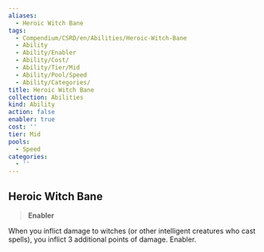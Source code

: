 ```yaml
---
aliases:
  - Heroic Witch Bane
tags:
  - Compendium/CSRD/en/Abilities/Heroic-Witch-Bane
  - Ability
  - Ability/Enabler
  - Ability/Cost/
  - Ability/Tier/Mid
  - Ability/Pool/Speed
  - Ability/Categories/
title: Heroic Witch Bane
collection: Abilities
kind: Ability
action: false
enabler: true
cost: ''
tier: Mid
pools:
  - Speed
categories:
  - ''
---
```

## Heroic Witch Bane                                                       
>**Enabler**    
When you inflict damage to witches (or other intelligent creatures who cast spells), you inflict 3 additional points of damage. Enabler.